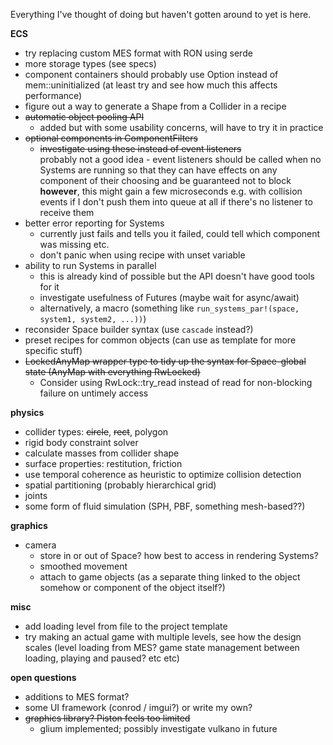 Everything I've thought of doing but haven't gotten around to yet is here.

**ECS**
- try replacing custom MES format with RON using serde
- more storage types (see specs)
- component containers should probably use Option instead of mem::uninitialized
  (at least try and see how much this affects performance)
- figure out a way to generate a Shape from a Collider in a recipe
- ~~automatic object pooling API~~
    - added but with some usability concerns, will have to try it in practice
- ~~optional components in ComponentFilters~~
    - ~~investigate using these instead of event listeners~~\
      probably not a good idea - event listeners should be called when no Systems are running
      so that they can have effects on any component of their choosing and be guaranteed not to block\
      **however**, this might gain a few microseconds e.g. with collision events
      if I don't push them into queue at all if there's no listener to receive them
- better error reporting for Systems
    - currently just fails and tells you it failed, could tell which component was missing etc.
    - don't panic when using recipe with unset variable
- ability to run Systems in parallel
    - this is already kind of possible but the API doesn't have good tools for it
    - investigate usefulness of Futures (maybe wait for async/await)
    - alternatively, a macro (something like `run_systems_par!(space, system1, system2, ...))`)
- reconsider Space builder syntax (use `cascade` instead?)
- preset recipes for common objects (can use as template for more specific stuff)
- ~~LockedAnyMap wrapper type to tidy up the syntax for Space-global state (AnyMap with everything RwLocked)~~
    - Consider using RwLock::try_read instead of read for non-blocking failure on untimely access

**physics**
- collider types: ~~circle~~, ~~rect~~, polygon
- rigid body constraint solver
- calculate masses from collider shape
- surface properties: restitution, friction
- use temporal coherence as heuristic to optimize collision detection
- spatial partitioning (probably hierarchical grid)
- joints
- some form of fluid simulation (SPH, PBF, something mesh-based??)

**graphics**
- camera
    - store in or out of Space? how best to access in rendering Systems?
    - smoothed movement
    - attach to game objects (as a separate thing linked to the object somehow or component of the object itself?)

**misc**
- add loading level from file to the project template
- try making an actual game with multiple levels, see how the
  design scales (level loading from MES? game state management
  between loading, playing and paused? etc etc)

**open questions**
- additions to MES format?
- some UI framework (conrod / imgui?) or write my own?
- ~~graphics library? Piston feels too limited~~
    - glium implemented; possibly investigate vulkano in future
